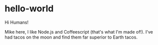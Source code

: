 hello-world
===========

Hi Humans!

Mike here, I like Node.js and Coffeescript (that's what I'm made of!).
I've had tacos on the moon and find them far superior to Earth tacos.
